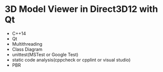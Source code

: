 # 3D Model Viewer in Direct3D12 with Qt

* C++14
* Qt
* Multithreading
* Class Diagram
* unittest(MSTest or Google Test)
* static code analysis(cppcheck or cpplint or visual studio)
* PBR
